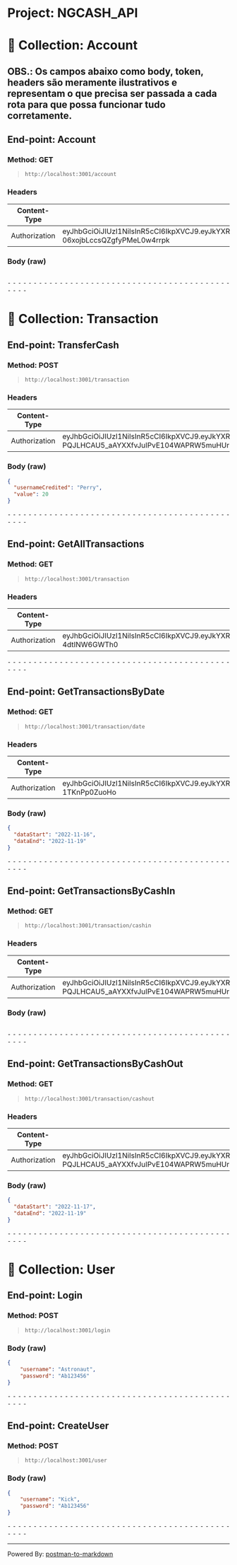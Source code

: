 # Project: NGCASH_API
# 📁 Collection: Account

## OBS.: Os campos abaixo como body, token, headers são meramente ilustrativos e representam o que precisa ser passada a cada rota para que possa funcionar tudo corretamente.


## End-point: Account
### Method: GET
>```
>http://localhost:3001/account
>```
### Headers

|Content-Type|Value|
|---|---|
|Authorization|eyJhbGciOiJIUzI1NiIsInR5cCI6IkpXVCJ9.eyJkYXRhIjp7ImlkIjoxLCJ1c2VybmFtZSI6IktpY2siLCJhY2NvdW50Ijp7ImlkIjoxLCJiYWxhbmNlIjoxMDB9fSwiaWF0IjoxNjY4NjMwMjQ5LCJleHAiOjE2Njg3MTY2NDl9.Ilxl46E6Xbol0bTF-06xojbLccsQZgfyPMeL0w4rrpk|


### Body (**raw**)

```json

```


⁃ ⁃ ⁃ ⁃ ⁃ ⁃ ⁃ ⁃ ⁃ ⁃ ⁃ ⁃ ⁃ ⁃ ⁃ ⁃ ⁃ ⁃ ⁃ ⁃ ⁃ ⁃ ⁃ ⁃ ⁃ ⁃ ⁃ ⁃ ⁃ ⁃ ⁃ ⁃ ⁃ ⁃ ⁃ ⁃ ⁃ ⁃ ⁃ ⁃ ⁃ ⁃ ⁃ ⁃ ⁃ ⁃ ⁃
# 📁 Collection: Transaction 


## End-point: TransferCash
### Method: POST
>```
>http://localhost:3001/transaction
>```
### Headers

|Content-Type|Value|
|---|---|
|Authorization|eyJhbGciOiJIUzI1NiIsInR5cCI6IkpXVCJ9.eyJkYXRhIjp7ImlkIjo0LCJ1c2VybmFtZSI6IkFzdHJvbmF1dCIsImFjY291bnQiOnsiaWQiOjQsImJhbGFuY2UiOjEwNn19LCJpYXQiOjE2Njg5ODY1ODksImV4cCI6MTY2OTA3Mjk4OX0.cI-PQJLHCAU5_aAYXXfvJuIPvE104WAPRW5muHUrCuA|


### Body (**raw**)

```json
{
  "usernameCredited": "Perry",
  "value": 20
}
```


⁃ ⁃ ⁃ ⁃ ⁃ ⁃ ⁃ ⁃ ⁃ ⁃ ⁃ ⁃ ⁃ ⁃ ⁃ ⁃ ⁃ ⁃ ⁃ ⁃ ⁃ ⁃ ⁃ ⁃ ⁃ ⁃ ⁃ ⁃ ⁃ ⁃ ⁃ ⁃ ⁃ ⁃ ⁃ ⁃ ⁃ ⁃ ⁃ ⁃ ⁃ ⁃ ⁃ ⁃ ⁃ ⁃ ⁃

## End-point: GetAllTransactions
### Method: GET
>```
>http://localhost:3001/transaction
>```
### Headers

|Content-Type|Value|
|---|---|
|Authorization|eyJhbGciOiJIUzI1NiIsInR5cCI6IkpXVCJ9.eyJkYXRhIjp7ImlkIjoxLCJ1c2VybmFtZSI6IlBlcnJ5IiwiYWNjb3VudCI6eyJpZCI6MSwiYmFsYW5jZSI6MTAwfX0sImlhdCI6MTY2ODk0NzIyOCwiZXhwIjoxNjY5MDMzNjI4fQ.TNhQvBE6lbsZmreNLImoS_P1y_Erfj-4dtINW6GWTh0|



⁃ ⁃ ⁃ ⁃ ⁃ ⁃ ⁃ ⁃ ⁃ ⁃ ⁃ ⁃ ⁃ ⁃ ⁃ ⁃ ⁃ ⁃ ⁃ ⁃ ⁃ ⁃ ⁃ ⁃ ⁃ ⁃ ⁃ ⁃ ⁃ ⁃ ⁃ ⁃ ⁃ ⁃ ⁃ ⁃ ⁃ ⁃ ⁃ ⁃ ⁃ ⁃ ⁃ ⁃ ⁃ ⁃ ⁃

## End-point: GetTransactionsByDate
### Method: GET
>```
>http://localhost:3001/transaction/date
>```
### Headers

|Content-Type|Value|
|---|---|
|Authorization|eyJhbGciOiJIUzI1NiIsInR5cCI6IkpXVCJ9.eyJkYXRhIjp7ImlkIjoyLCJ1c2VybmFtZSI6IktpY2siLCJhY2NvdW50Ijp7ImlkIjoyLCJiYWxhbmNlIjoxMDB9fSwiaWF0IjoxNjY4NzEwMzQxLCJleHAiOjE2Njg3OTY3NDF9.Di5yva6_tgeHh_HAoU3jzTBb6iXKEl-1TKnPp0ZuoHo|


### Body (**raw**)

```json
{
  "dataStart": "2022-11-16",
  "dataEnd": "2022-11-19"
}
```


⁃ ⁃ ⁃ ⁃ ⁃ ⁃ ⁃ ⁃ ⁃ ⁃ ⁃ ⁃ ⁃ ⁃ ⁃ ⁃ ⁃ ⁃ ⁃ ⁃ ⁃ ⁃ ⁃ ⁃ ⁃ ⁃ ⁃ ⁃ ⁃ ⁃ ⁃ ⁃ ⁃ ⁃ ⁃ ⁃ ⁃ ⁃ ⁃ ⁃ ⁃ ⁃ ⁃ ⁃ ⁃ ⁃ ⁃

## End-point: GetTransactionsByCashIn
### Method: GET
>```
>http://localhost:3001/transaction/cashin
>```
### Headers

|Content-Type|Value|
|---|---|
|Authorization|eyJhbGciOiJIUzI1NiIsInR5cCI6IkpXVCJ9.eyJkYXRhIjp7ImlkIjo0LCJ1c2VybmFtZSI6IkFzdHJvbmF1dCIsImFjY291bnQiOnsiaWQiOjQsImJhbGFuY2UiOjEwNn19LCJpYXQiOjE2Njg5ODY1ODksImV4cCI6MTY2OTA3Mjk4OX0.cI-PQJLHCAU5_aAYXXfvJuIPvE104WAPRW5muHUrCuA|


### Body (**raw**)

```json

```


⁃ ⁃ ⁃ ⁃ ⁃ ⁃ ⁃ ⁃ ⁃ ⁃ ⁃ ⁃ ⁃ ⁃ ⁃ ⁃ ⁃ ⁃ ⁃ ⁃ ⁃ ⁃ ⁃ ⁃ ⁃ ⁃ ⁃ ⁃ ⁃ ⁃ ⁃ ⁃ ⁃ ⁃ ⁃ ⁃ ⁃ ⁃ ⁃ ⁃ ⁃ ⁃ ⁃ ⁃ ⁃ ⁃ ⁃

## End-point: GetTransactionsByCashOut
### Method: GET
>```
>http://localhost:3001/transaction/cashout
>```
### Headers

|Content-Type|Value|
|---|---|
|Authorization|eyJhbGciOiJIUzI1NiIsInR5cCI6IkpXVCJ9.eyJkYXRhIjp7ImlkIjo0LCJ1c2VybmFtZSI6IkFzdHJvbmF1dCIsImFjY291bnQiOnsiaWQiOjQsImJhbGFuY2UiOjEwNn19LCJpYXQiOjE2Njg5ODY1ODksImV4cCI6MTY2OTA3Mjk4OX0.cI-PQJLHCAU5_aAYXXfvJuIPvE104WAPRW5muHUrCuA|


### Body (**raw**)

```json
{
  "dataStart": "2022-11-17",
  "dataEnd": "2022-11-19"
}
```


⁃ ⁃ ⁃ ⁃ ⁃ ⁃ ⁃ ⁃ ⁃ ⁃ ⁃ ⁃ ⁃ ⁃ ⁃ ⁃ ⁃ ⁃ ⁃ ⁃ ⁃ ⁃ ⁃ ⁃ ⁃ ⁃ ⁃ ⁃ ⁃ ⁃ ⁃ ⁃ ⁃ ⁃ ⁃ ⁃ ⁃ ⁃ ⁃ ⁃ ⁃ ⁃ ⁃ ⁃ ⁃ ⁃ ⁃
# 📁 Collection: User 


## End-point: Login
### Method: POST
>```
>http://localhost:3001/login
>```
### Body (**raw**)

```json
{
    "username": "Astronaut",
    "password": "Ab123456"
}
```


⁃ ⁃ ⁃ ⁃ ⁃ ⁃ ⁃ ⁃ ⁃ ⁃ ⁃ ⁃ ⁃ ⁃ ⁃ ⁃ ⁃ ⁃ ⁃ ⁃ ⁃ ⁃ ⁃ ⁃ ⁃ ⁃ ⁃ ⁃ ⁃ ⁃ ⁃ ⁃ ⁃ ⁃ ⁃ ⁃ ⁃ ⁃ ⁃ ⁃ ⁃ ⁃ ⁃ ⁃ ⁃ ⁃ ⁃

## End-point: CreateUser
### Method: POST
>```
>http://localhost:3001/user
>```
### Body (**raw**)

```json
{
    "username": "Kick",
    "password": "Ab123456"
}
```


⁃ ⁃ ⁃ ⁃ ⁃ ⁃ ⁃ ⁃ ⁃ ⁃ ⁃ ⁃ ⁃ ⁃ ⁃ ⁃ ⁃ ⁃ ⁃ ⁃ ⁃ ⁃ ⁃ ⁃ ⁃ ⁃ ⁃ ⁃ ⁃ ⁃ ⁃ ⁃ ⁃ ⁃ ⁃ ⁃ ⁃ ⁃ ⁃ ⁃ ⁃ ⁃ ⁃ ⁃ ⁃ ⁃ ⁃
_________________________________________________
Powered By: [postman-to-markdown](https://github.com/bautistaj/postman-to-markdown/)
